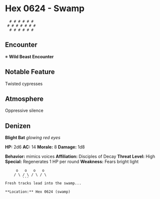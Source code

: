 # Hex 0624 - Swamp
```
  # # # # # #
 # # # # # # #
  # # # # # #
```

## Encounter

※ **Wild Beast Encounter**

## Notable Feature

Twisted cypresses

## Atmosphere

Oppressive silence

## Denizen

**Blight Bat**
*glowing red eyes*

**HP:** 2d6 **AC:** 14 **Morale:** 8
**Damage:** 1d8

**Behavior:** mimics voices
**Affiliation:** Disciples of Decay
**Threat Level:** High
**Special:** Regenerates 1 HP per round
**Weakness:** Fears bright light

```
     o   o   o   o
    / \ / \ / \ / \
        ```
Fresh tracks lead into the swamp...

**Location:** Hex 0624 (swamp)
